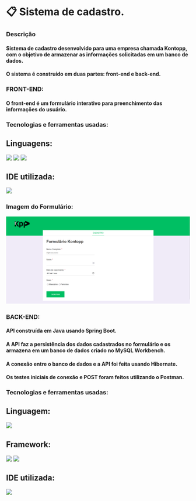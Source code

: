 # 📋 Sistema de cadastro.

### Descrição

#### Sistema de cadastro desenvolvido para uma empresa chamada Kontopp, com o objetivo de armazenar as informações solicitadas em um banco de dados.

#### O sistema é construído em duas partes: front-end e back-end.

### FRONT-END:

#### O front-end é um formulário interativo para preenchimento das informações do usuário.

### Tecnologias e ferramentas usadas:

## Linguagens: 

<div>
     <img src="https://cdn.jsdelivr.net/gh/devicons/devicon@latest/icons/javascript/javascript-original.svg" width="40" length="40"/>
     <img src="https://cdn.jsdelivr.net/gh/devicons/devicon@latest/icons/html5/html5-original.svg" width="40" length="40"/>
     <img src="https://cdn.jsdelivr.net/gh/devicons/devicon@latest/icons/css3/css3-original.svg" width="40" length="40"/>
</div>

## IDE utilizada:

<img src="https://cdn.jsdelivr.net/gh/devicons/devicon@latest/icons/vscode/vscode-original.svg" width="40" length="40"/>

### Imagem do Formulário:

![](https://raw.githubusercontent.com/Carloshpjacinto/Sistema-de-cadastro-de-funcionarios/main/Imagens/Captura%20de%20tela(Formulario).png)

### BACK-END:

#### API construída em Java usando Spring Boot.

#### A API faz a persistência dos dados cadastrados no formulário e os armazena em um banco de dados criado no MySQL Workbench.

#### A conexão entre o banco de dados e a API foi feita usando Hibernate.

#### Os testes iniciais de conexão e POST foram feitos utilizando o Postman.

### Tecnologias e ferramentas usadas:

## Linguagem:

<img src="https://cdn.jsdelivr.net/gh/devicons/devicon@latest/icons/java/java-original.svg" width="55" length="55"/>

## Framework:

<div>
     <img src="https://cdn.jsdelivr.net/gh/devicons/devicon@latest/icons/hibernate/hibernate-original.svg" width="40" length="40"/>
     <img src="https://cdn.jsdelivr.net/gh/devicons/devicon@latest/icons/spring/spring-original.svg" width="40" length="40"/>
</div>
 
## IDE utilizada:

 <img src="https://cdn.jsdelivr.net/gh/devicons/devicon@latest/icons/eclipse/eclipse-original-wordmark.svg" width="70" length="70"/>
